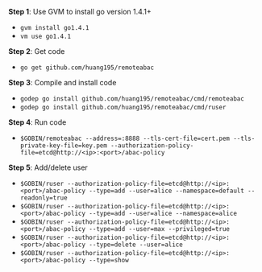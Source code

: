 **Step 1**: Use GVM to install go version 1.4.1+
- `gvm install go1.4.1`
- `vm use go1.4.1`

**Step 2**: Get code
- `go get github.com/huang195/remoteabac`

**Step 3**: Compile and install code
- `godep go install github.com/huang195/remoteabac/cmd/remoteabac`
- `godep go install github.com/huang195/remoteabac/cmd/ruser`

**Step 4**: Run code
- `$GOBIN/remoteabac --address=:8888 --tls-cert-file=cert.pem --tls-private-key-file=key.pem --authorization-policy-file=etcd@http://<ip>:<port>/abac-policy`

**Step 5**: Add/delete user
- `$GOBIN/ruser --authorization-policy-file=etcd@http://<ip>:<port>/abac-policy --type=add --user=alice --namespace=default --readonly=true`
- `$GOBIN/ruser --authorization-policy-file=etcd@http://<ip>:<port>/abac-policy --type=add --user=alice --namespace=alice`
- `$GOBIN/ruser --authorization-policy-file=etcd@http://<ip>:<port>/abac-policy --type=add --user=max --privileged=true`
- `$GOBIN/ruser --authorization-policy-file=etcd@http://<ip>:<port>/abac-policy --type=delete --user=alice`
- `$GOBIN/ruser --authorization-policy-file=etcd@http://<ip>:<port>/abac-policy --type=show`
